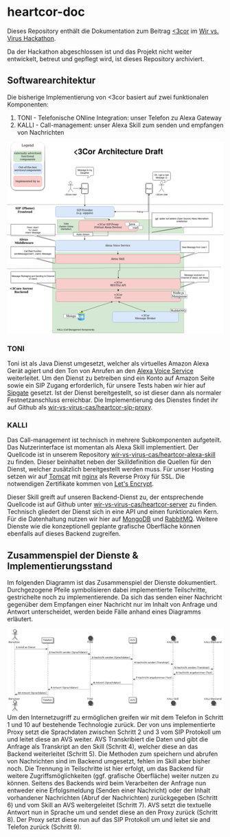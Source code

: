 # heartcor-doc
Dieses Repository enthält die Dokumentation zum Beitrag [<3cor](https://heartcor.org) im [Wir vs. Virus Hackathon](https://wirvsvirushackathon.devpost.com/).

Da der Hackathon abgeschlossen ist und das Projekt nicht weiter entwickelt, betreut und gepflegt wird, ist dieses Repository archiviert.

## Softwarearchitektur
Die bisherige Implementierung von <3cor basiert auf zwei funktionalen Komponenten:
1. TONI - Telefonische ONline Integration: unser Telefon zu Alexa Gateway
2. KALLI - Call-management: unser Alexa Skill zum senden und empfangen von Nachrichten

![Softwarearchitektur](architecture.png)

### TONI
Toni ist als Java Dienst umgesetzt, welcher als virtuelles Amazon Alexa Gerät agiert und den Ton von Anrufen an den [Alexa Voice Service](https://developer.amazon.com/de-DE/alexa/alexa-voice-service) weiterleitet.
Um den Dienst zu betreiben sind ein Konto auf Amazon Seite sowie ein SIP Zugang erforderlich, für unsere Tests haben wir hier auf [Sipgate](https://www.sipgatebasic.de/) gesetzt.
Ist der Dienst bereitgestellt, so ist dieser dann als normaler Festnetzanschluss erreichbar.
Die Implementierung des Dienstes findet ihr auf Github als [wir-vs-virus-cas/heartcor-sip-proxy](https://github.com/wir-vs-virus-cas/heartcor-sip-proxy).

### KALLI
Das Call-management ist technisch in mehrere Subkomponenten aufgeteilt. Das Nutzerinterface ist momentan als Alexa Skill implementiert. Der Quellcode ist in unserem Repository [wir-vs-virus-cas/heartcor-alexa-skill](https://github.com/wir-vs-virus-cas/heartcor-alexa-skill) zu finden.
Dieser beinhaltet neben der Skilldefinition die Quellen für den Dienst, welcher zusätzlich bereitgestellt werden muss.
Für unser Hosting setzen wir auf [Tomcat](https://tomcat.apache.org/) mit [nginx](https://nginx.org/) als Reverse Proxy für SSL.
Die notwendigen Zertifikate kommen von [Let's Encrypt](https://letsencrypt.org/).

Dieser Skill greift auf unseren Backend-Dienst zu, der entsprechende Quellcode ist auf Github unter [wir-vs-virus-cas/heartcor-server](https://github.com/wir-vs-virus-cas/heartcor-server) zu finden.
Technisch gliedert der Dienst sich in eine API und einen funktionalen Kern.
Für die Datenhaltung nutzen wir hier auf [MongoDB](https://www.mongodb.com/download-center/community) und [RabbitMQ](https://www.rabbitmq.com/).
Weitere Dienste wie die konzeptionell geplante grafische Oberfläche können ebenfalls auf dieses Backend zugreifen.

## Zusammenspiel der Dienste & Implementierungsstand

Im folgenden Diagramm ist das Zusammenspiel der Dienste dokumentiert.
Durchgezogene Pfeile symbolisieren dabei implementierte Teilschritte, gestrichelte noch zu implementierende.
Da sich das senden einer Nachricht gegenüber dem Empfangen einer Nachricht nur im Inhalt von Anfrage und Antwort unterscheidet, werden beide Fälle anhand eines Diagramms erläutert.

![Sequenzdiagramm](sequenz.png)
Um den Internetzugriff zu ermöglichen greifen wir mit dem Telefon in Schritt 1 und 10 auf bestehende Technologie zurück.
Der von uns implementierte Proxy setzt die Sprachdaten zwischen Schritt 2 und 3 vom SIP Protokoll um und leitet diese an AVS weiter.
AVS Transkribiert die Daten und gibt die Anfrage als Transkript an den Skill (Schritt 4), welcher diese an das Backend weiterleitet (Schritt 5).
Die Methoden zum speichern und abrufen von Nachrichten sind im Backend umgesetzt, fehlen im Skill aber bisher noch.
Die Trennung in Teilschritte ist hier erfolgt, um das Backend für weitere Zugriffsmöglichkeiten (ggf. grafische Oberfläche) weiter nutzen zu können.
Seitens des Backends wird beim Verarbeiten der Anfrage nun entweder eine Erfolgsmeldung (Senden einer Nachricht) oder der Inhalt vorhandener Nachrichten (Abruf der Nachrichten) zurückgegeben (Schritt 6) und vom Skill an AVS weitergeleitet (Schritt 7).
AVS setzt die textuelle Antwort nun in Sprache um und sendet diese an den Proxy zurück (Schritt 8).
Der Proxy setzt diese nun auf das SIP Protokoll um und leitet sie and Telefon zurück (Schritt 9).
